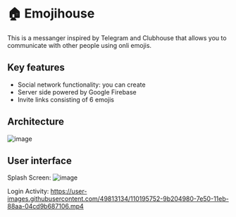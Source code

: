# 🏠 Emojihouse

This is a messanger inspired by Telegram and Clubhouse that allows you to communicate with other people using onli emojis.

## Key features
* Social network functionality: you can create
* Server side powered by Google Firebase
* Invite links consisting of 6 emojis

## Architecture
![image](https://user-images.githubusercontent.com/49813134/110195864-5cd75a00-7e51-11eb-97af-f3b65695a0d4.png)

## User interface 
Splash Screen:
![image](https://user-images.githubusercontent.com/49813134/110195640-a2932300-7e4f-11eb-8d0d-4640fd08112a.png)

Login Activity:
https://user-images.githubusercontent.com/49813134/110195752-9b204980-7e50-11eb-88aa-04cd9b687106.mp4

